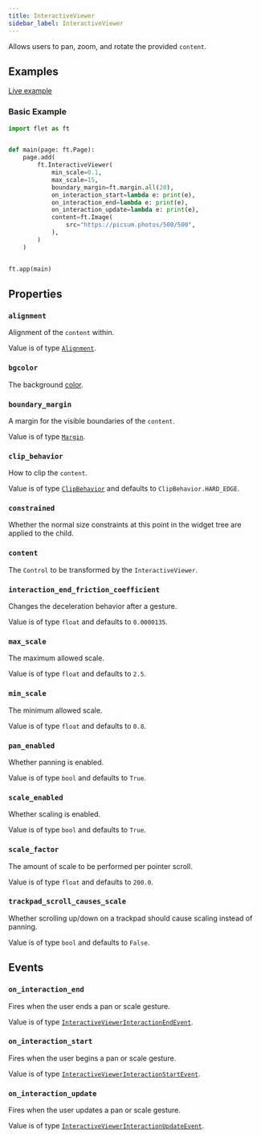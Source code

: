 ```yaml
---
title: InteractiveViewer
sidebar_label: InteractiveViewer
---
```


Allows users to pan, zoom, and rotate the provided `content`.

## Examples

[Live example](https://flet-controls-gallery.fly.dev/animation/interactiveviewer)

### Basic Example

```python
import flet as ft


def main(page: ft.Page):
    page.add(
        ft.InteractiveViewer(
            min_scale=0.1,
            max_scale=15,
            boundary_margin=ft.margin.all(20),
            on_interaction_start=lambda e: print(e),
            on_interaction_end=lambda e: print(e),
            on_interaction_update=lambda e: print(e),
            content=ft.Image(
                src="https://picsum.photos/500/500",
            ),
        )
    )


ft.app(main)

```

## Properties

### `alignment`

Alignment of the `content` within.

Value is of type [`Alignment`](/docs/reference/types/alignment).

### `bgcolor`

The background [color](/docs/reference/colors).

### `boundary_margin`

A margin for the visible boundaries of the `content`.

Value is of type [`Margin`](/docs/reference/types/margin).

### `clip_behavior`

How to clip the `content`.

Value is of type [`ClipBehavior`](/docs/reference/types/clipbehavior) and defaults to `ClipBehavior.HARD_EDGE`.

### `constrained`

Whether the normal size constraints at this point in the widget tree are applied to the child.

### `content`

The `Control` to be transformed by the `InteractiveViewer`.

### `interaction_end_friction_coefficient`

Changes the deceleration behavior after a gesture.

Value is of type `float` and defaults to `0.0000135`.

### `max_scale`

The maximum allowed scale.

Value is of type `float` and defaults to `2.5`.

### `min_scale`

The minimum allowed scale.

Value is of type `float` and defaults to `0.8`.

### `pan_enabled`

Whether panning is enabled.

Value is of type `bool` and defaults to `True`.

### `scale_enabled`

Whether scaling is enabled.

Value is of type `bool` and defaults to `True`.

### `scale_factor`

The amount of scale to be performed per pointer scroll.

Value is of type `float` and defaults to `200.0`.

### `trackpad_scroll_causes_scale`

Whether scrolling up/down on a trackpad should cause scaling instead of panning.

Value is of type `bool` and defaults to `False`.

## Events

### `on_interaction_end`

Fires when the user ends a pan or scale gesture.

Value is of type [`InteractiveViewerInteractionEndEvent`](/docs/reference/types/interactiveviewerinteractionendevent).

### `on_interaction_start`

Fires when the user begins a pan or scale gesture.

Value is of type [`InteractiveViewerInteractionStartEvent`](/docs/reference/types/interactiveviewerinteractionstartevent).

### `on_interaction_update`

Fires when the user updates a pan or scale gesture.

Value is of type [`InteractiveViewerInteractionUpdateEvent`](/docs/reference/types/interactiveviewerinteractionupdateevent).

